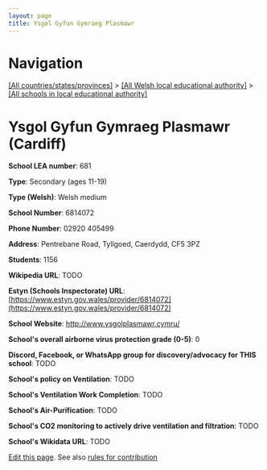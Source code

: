 ```yaml
---
layout: page
title: Ysgol Gyfun Gymraeg Plasmawr
---
```

# Navigation

[[All countries/states/provinces]](../../..) > [[All Welsh local educational authority]](../..) > [[All schools in local educational authority]](..)

# Ysgol Gyfun Gymraeg Plasmawr (Cardiff)

**School LEA number**: 681

**Type**: Secondary (ages 11-19)

**Type (Welsh)**: Welsh medium

**School Number**: 6814072

**Phone Number**: 02920 405499

**Address**: Pentrebane Road, Tyllgoed, Caerdydd, CF5 3PZ

**Students**: 1156

**Wikipedia URL**: TODO

**Estyn (Schools Inspectorate) URL**: [https://www.estyn.gov.wales/provider/6814072](https://www.estyn.gov.wales/provider/6814072)

**School Website**: http://www.ysgolplasmawr.cymru/

**School's overall airborne virus protection grade (0-5)**: 0

**Discord, Facebook, or WhatsApp group for discovery/advocacy for THIS school**: TODO

**School's policy on Ventilation**: TODO

**School's Ventilation Work Completion**: TODO

**School's Air-Purification**: TODO

**School's CO2 monitoring to actively drive ventilation and filtration**: TODO

**School's Wikidata URL**: TODO




[Edit this page](https://github.com/ventilate-schools/Wales/edit/prif/./Cardiff/Ysgol_Gyfun_Gymraeg_Plasmawr.md). See also [rules for contribution](../../../contribution-rules/)